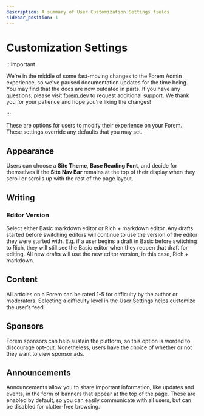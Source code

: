 ```yaml
---
description: A summary of User Customization Settings fields
sidebar_position: 1
---
```


# Customization Settings

:::important

We're in the middle of some fast-moving changes to the Forem Admin experience, so we've paused documentation updates for the time being. You may find that the docs are now outdated in parts. If you have any questions, please visit [forem.dev](https://forem.dev) to request additional support. We thank you for your patience and hope you're liking the changes!

:::

These are options for users to modify their experience on your Forem. These settings override any defaults that you may set.

## Appearance

Users can choose a **Site Theme**, **Base Reading Font**, and decide for themselves if the **Site Nav Bar** remains at the top of their display when they scroll or scrolls up with the rest of the page layout.

## Writing

### Editor Version

Select either Basic markdown editor or Rich + markdown editor. Any drafts started before switching editors will continue to use the version of the editor they were started with. E.g. if a user begins a draft in Basic before switching to Rich, they will still see the Basic editor when they reopen that draft for editing. All new drafts will use the new editor version, in this case, Rich + markdown.

## Content

All articles on a Forem can be rated 1-5 for difficulty by the author or moderators. Selecting a difficulty level in the User Settings helps customize the user’s feed.

## Sponsors

Forem sponsors can help sustain the platform, so this option is worded to discourage opt-out. Nonetheless, users have the choice of whether or not they want to view sponsor ads.

## Announcements

Announcements allow you to share important information, like updates and events, in the form of banners that appear at the top of the page. These are enabled by default, so you can easily communicate with all users, but can be disabled for clutter-free browsing.
